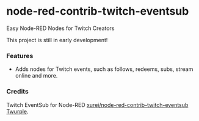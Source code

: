 # node-red-contrib-twitch-eventsub
Easy Node-RED Nodes for Twitch Creators 

This project is still in early development! 

### Features
- Adds nodes for Twitch events, such as follows, redeems, subs, stream online and more. 

### Credits
Twitch EventSub for Node-RED [xurei/node-red-contrib-twitch-eventsub](https://github.com/xurei/node-red-contrib-twitch-eventsub/tree/master)
[Twurple](https://www.npmjs.com/package/@twurple/api).
